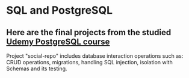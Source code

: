 # SQL and PostgreSQL

## Here are the final projects from the studied [Udemy PostgreSQL course](https://www.udemy.com/course/sql-and-postgresql)

Project "social-repo" includes database interaction operations such as: CRUD operations, migrations, handling SQL injection, isolation with Schemas and its testing.

